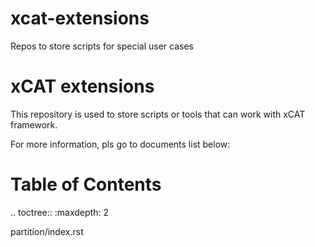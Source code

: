 # xcat-extensions
Repos to store scripts for special user cases

xCAT extensions
===============

This repository is used to store scripts or tools that can work with xCAT framework.

For more information, pls go to documents list below:

Table of Contents
=================

.. toctree::
   :maxdepth: 2

   partition/index.rst

